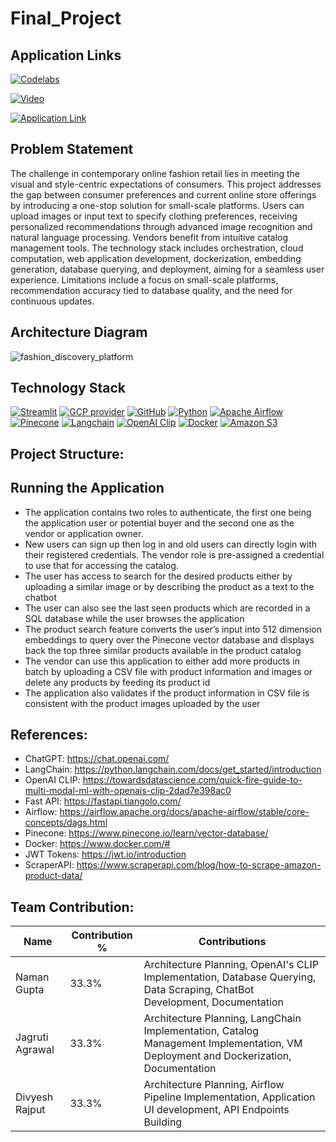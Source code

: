 # Final_Project

## Application Links
[![Codelabs](https://img.shields.io/badge/Codelabs-blue?style=for-the-badge)](https://codelabs-preview.appspot.com/?file_id=1fbWTNJO9v0mllZLa48zSFKu5GM6kTl0HLQQcBGkoPVE/edit#0)

[![Video](https://img.shields.io/badge/Video-CC6699?style=for-the-badge)]()

[![Application Link](https://img.shields.io/badge/Application-green?style=for-the-badge)]()

## Problem Statement

The challenge in contemporary online fashion retail lies in meeting the visual and style-centric expectations of consumers. This project addresses the gap between consumer preferences and current online store offerings by introducing a one-stop solution for small-scale platforms. Users can upload images or input text to specify clothing preferences, receiving personalized recommendations through advanced image recognition and natural language processing. Vendors benefit from intuitive catalog management tools. The technology stack includes orchestration, cloud computation, web application development, dockerization, embedding generation, database querying, and deployment, aiming for a seamless user experience. Limitations include a focus on small-scale platforms, recommendation accuracy tied to database quality, and the need for continuous updates.

## Architecture Diagram
![fashion_discovery_platform](https://github.com/BigDataIA-Fall2023-Team4/Final_Project/assets/113845871/77d882dc-9be0-48f5-81ae-e6ce9938dfbc)



## Technology Stack
[![Streamlit](https://img.shields.io/badge/Streamlit-FF4B4B?style=for-the-badge&logo=Streamlit&logoColor=white)](https://streamlit.io/)
[![GCP provider](https://img.shields.io/badge/GCP-orange?style=for-the-badge&logo=google-cloud&color=orange)](https://cloud.google.com/?hl=en)
[![GitHub](https://img.shields.io/badge/GitHub-100000?style=for-the-badge&logo=github&logoColor=white)](https://github.com/)
[![Python](https://img.shields.io/badge/Python-FFD43B?style=for-the-badge&logo=python&logoColor=purple)](https://www.python.org/)
[![Apache Airflow](https://img.shields.io/badge/apacheairflow-2A667F?style=for-the-badge&logo=ApacheAirflow&logoColor=black)](https://airflow.apache.org/)
[![Pinecone](https://img.shields.io/badge/Pinecone-A100FF?style=for-the-badge)](https://www.pinecone.io/)
[![Langchain](https://img.shields.io/badge/Langchain-073B5A?style=for-the-badge)](https://www.langchain.com/)
[![OpenAI Clip](https://img.shields.io/badge/openai-6BA539?style=for-the-badge&logo=OpenAI&logoColor=black)](https://openai.com/)
[![Docker](https://img.shields.io/badge/docker-29F1FB?style=for-the-badge&logo=Docker&logoColor=black)](https://www.docker.com/)
[![Amazon S3](https://img.shields.io/badge/amazons3-535D6C?style=for-the-badge&logo=amazons3&logoColor=black)](https://aws.amazon.com/s3/)

## Project Structure:


## Running the Application
- The application contains two roles to authenticate, the first one being the application user or potential buyer and the second one as the vendor or application owner.
- New users can sign up then log in and old users can directly login with their registered credentials. The vendor role is pre-assigned a credential to use that for accessing the catalog.
- The user has access to search for the desired products either by uploading a similar image or by describing the product as a text to the chatbot
- The user can also see the last seen products which are recorded in a SQL database while the user browses the application
- The product search feature converts the user’s input into 512 dimension embeddings to query over the Pinecone vector database and displays back the top three similar products available in the product catalog
- The vendor can use this application to either add more products in batch by uploading a CSV file with product information and images or delete any products by feeding its product id
- The application also validates if the product information in CSV file is consistent with the product images uploaded by the user


## References:
- ChatGPT: https://chat.openai.com/
- LangChain: https://python.langchain.com/docs/get_started/introduction
- OpenAI CLIP: https://towardsdatascience.com/quick-fire-guide-to-multi-modal-ml-with-openais-clip-2dad7e398ac0 
- Fast API: https://fastapi.tiangolo.com/
- Airflow: https://airflow.apache.org/docs/apache-airflow/stable/core-concepts/dags.html
- Pinecone: https://www.pinecone.io/learn/vector-database/
- Docker: https://www.docker.com/#
- JWT Tokens: https://jwt.io/introduction
- ScraperAPI: https://www.scraperapi.com/blog/how-to-scrape-amazon-product-data/ 


## Team Contribution:

| Name            | Contribution % | Contributions |
|-----------------|----------------|---------------|
| Naman Gupta     |     33.3%      | Architecture Planning, OpenAI's CLIP Implementation, Database Querying, Data Scraping, ChatBot Development, Documentation            |
| Jagruti Agrawal |     33.3%      | Architecture Planning, LangChain Implementation, Catalog Management Implementation, VM Deployment and Dockerization, Documentation           |
| Divyesh Rajput  |     33.3%      | Architecture Planning, Airflow Pipeline Implementation, Application UI development, API Endpoints Building            |
